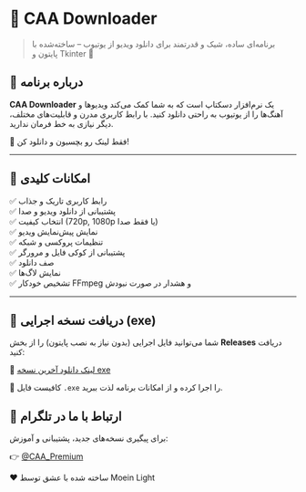 # 🎥 CAA Downloader

> برنامه‌ای ساده، شیک و قدرتمند برای دانلود ویدیو از یوتیوب – ساخته‌شده با پایتون و Tkinter 💜

## 📌 درباره برنامه

**CAA Downloader** یک نرم‌افزار دسکتاپ است که به شما کمک می‌کند ویدیوها و آهنگ‌ها را از یوتیوب به راحتی دانلود کنید. با رابط کاربری مدرن و قابلیت‌های مختلف، دیگر نیازی به خط فرمان ندارید.

🎯 فقط لینک رو بچسبون و دانلود کن!

---

## 🧰 امکانات کلیدی

✅ رابط کاربری تاریک و جذاب\
✅ پشتیبانی از دانلود ویدیو و صدا\
✅ انتخاب کیفیت (720p, 1080p یا فقط صدا)\
✅ نمایش پیش‌نمایش ویدیو\
✅ تنظیمات پروکسی و شبکه\
✅ پشتیبانی از کوکی فایل و مرورگر\
✅ صف دانلود\
✅ نمایش لاگ‌ها\
✅ تشخیص خودکار FFmpeg و هشدار در صورت نبودش

---

## 💾 دریافت نسخه اجرایی (exe)

شما می‌توانید فایل اجرایی (بدون نیاز به نصب پایتون) را از بخش **Releases** دریافت کنید:

🔗 [لینک دانلود آخرین نسخه exe](https://github.com/CAA-Family/Media-Downloader/releases/)

📁 کافیست فایل `.exe` را اجرا کرده و از امکانات برنامه لذت ببرید.


## 📢 ارتباط با ما در تلگرام

برای پیگیری نسخه‌های جدید، پشتیبانی و آموزش:

👉 [@CAA\_Premium](https://t.me/CAA_Premium)


❤️ ساخته شده با عشق توسط Moein Light

